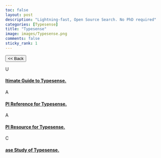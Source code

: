 ```yaml
---
toc: false
layout: post
description: "Lightning-fast, Open Source Search. No PhD required"
categories: [Typesense]
title: "Typesense"
image: images/Typesense.png
comments: false
sticky_rank: 1
---
```


<button class="back-button" onclick="window.history.back()"><< Back</button>

<div class="bg-light py-5 layoutbox-design">
   <div class="container">
      <!-- Row  -->
      <div class="row">
         <!-- Column -->
         <div class="col-6 wrap-layoutbox-box">
            <div class="card card-shadow border-0">
               <div class="card-body d-flex">
                  <div class="mb-2 text-success-gradiant icon-size">U</div>
                  <!-- <div class=""> -->
                     <h4 class="font-weight-medium"><a href="https://aviyeldevrel.github.io/Aviyel-Blogs-Review/ultimate-guide/" class="linking">ltimate Guide to Typesense.</a></h4>
                  <!-- </div> -->
               </div>
            </div>
         </div>
         <!--  -->
         <!-- Column -->
         <div class="col-6 wrap-layoutbox-box">
            <div class="card card-shadow border-0 mb-4">
               <div class="card-body d-flex">
                  <div class="mb-2 text-success-gradiant icon-size">A</div>
                  <div class="">
                     <h4 class="font-weight-medium"><a href="https://aviyeldevrel.github.io/Aviyel-Blogs-Review/api-refrence-typesense/" class="linking">PI Reference for Typesense.</a></h4>
                  </div>
               </div>
            </div>
         </div>
         <!--  -->
         <!-- Column -->
         <div class="col-6 wrap-layoutbox-box">
            <div class="card card-shadow border-0 mb-4">
               <div class="card-body d-flex">
                  <div class="mb-2 text-success-gradiant icon-size">A</div>
                  <div class="">
                     <h4 class="font-weight-medium"><a href="https://aviyeldevrel.github.io/Aviyel-Blogs-Review/api-resources-typesense/" class="linking">PI Resource for Typesense.</a></h4>
                  </div>
               </div>
            </div>
         </div>
         <!--  -->
         <!-- Column -->
         <div class="col-6 wrap-layoutbox-box">
            <div class="card card-shadow border-0 mb-4">
               <div class="card-body d-flex">
                  <div class="mb-2 text-success-gradiant icon-size">C</div>
                  <div class="">
                     <h4 class="font-weight-medium"><a href="https://aviyeldevrel.github.io/Aviyel-Blogs-Review/case-study-of-typesense/" class="linking">ase Study of Typesense.</a></h4>
                  </div>
               </div>
            </div>
         </div>
         <!--  -->
      </div>
   </div>
</div>
